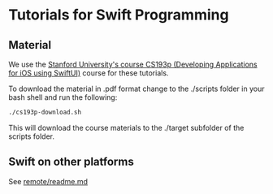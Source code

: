 # Tutorials for Swift Programming

## Material
We use the [Stanford University's course CS193p (Developing Applications for iOS using SwiftUI)](https://cs193p.sites.stanford.edu/) course for these tutorials.

To download the material in .pdf format change to the ./scripts folder in your bash shell and run the following:
```bash
./cs193p-download.sh
```

This will download the course materials to the ./target subfolder of the scripts folder.

## Swift on other platforms

See [remote/readme.md](./remote/readme.md)
